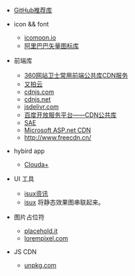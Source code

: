 * [GitHub推荐库](http://www.jianshu.com/notebooks/71714/latest)
* icon && font
    * [icomoon.io](https://icomoon.io/app)
    * [阿里巴巴矢量图标库](http://iconfont.cn)
* 前端库
    * [360网站卫士常用前端公共库CDN服务](http://libs.useso.com/)
    * [又拍云](http://jscdn.upai.com/)
    * [cdnjs.com](https://cdnjs.com/)
    * [cdnjs.net](http://www.cdnjs.net/)
    * [jsdelivr.com](http://www.jsdelivr.com/)
    * [百度开放服务平台——CDN公共库](http://developer.baidu.com/wiki/index.php?title=docs/cplat/libs)
    * [SAE](http://lib.sinaapp.com/)
    * [Microsoft ASP.net CDN](http://www.asp.net/ajax/cdn)
    * http://www.freecdn.cn/
* hybird app
    * [Clouda+](http://clouda.baidu.com/)


* UI 工具
    * [isux资讯](https://isux.tencent.com/)
    * [isux](http://www.isux.us/)  将静态效果图串联起来。
    
* 图片占位符
    * [placehold.it](http://www.placehold.it/)
    * [lorempixel.com](http://lorempixel.com/)

* JS CDN
    * [unpkg.com](https://unpkg.com/)